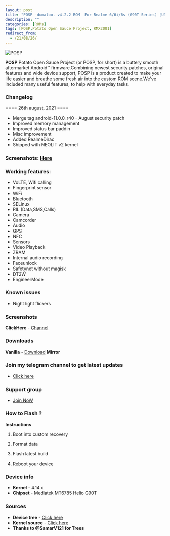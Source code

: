 ```yaml
---
layout: post
title: "POSP -dumaloo. v4.2.2 ROM  For Realme 6/6i/6s (G90T Series) [UNOFFICIAL]"
description: ""
categories: [ROMs]
tags: [POSP,Potato Open Sauce Project, RMX2001]
redirect_from:
  - /21/08/26/
---
```


![POSP](https://gitlab.com/sribalaji/sribalaji.gitlab.io/-/raw/master/assets/images/headers/POSPv4.jpg?raw=true)

**POSP** Potato Open Sauce Project (or POSP, for short) is a buttery smooth aftermarket Android™ firmware.Combining newest security patches, original features and wide device support, POSP is a product created to make your life easier and breathe some fresh air into the custom ROM scene.We've included many useful features, to help with everyday tasks.

### Changelog
==== 26th august, 2021 ====

 - Merge tag android-11.0.0_r40 - August security patch 
 - Improved memory management
 - Improved status bar paddin
 - Misc improvement
 - Added RealmeDirac
 - Shipped with NEOLIT v2 kernel

### Screenshots: [Here](https://t.me/CrDroidRM6/2162?single)

### Working features:
* VoLTE, Wifi calling
* Fingerprint sensor
* WiFi
* Bluetooth
* SELinux
* RIL (Data,SMS,Calls)
* Camera
* Camcorder
* Audio
* GPS
* NFC
* Sensors
* Video Playback
* ZRAM
* Internal audio recording
* Faceunlock
* Safetynet without magisk
* DT2W
* EngineerMode

### Known issues
* Night light flickers

### Screenshots
**ClickHere** - [Channel](https://t.me/TheCloverly_Projects/211)

### Downloads
**Vanilla** - [Download](https://downloads.thecloverly.workers.dev/0://potato_RMX2001-11-20210825-dumaloo.v4.2.2%2B18.Community.zip)
**Mirror**

### Join my telegram channel to get latest updates
* [Click here](https://t.me/TheCloverly_Releases)

### Support group
* [Join NoW](https://t.me/SriBalajiHub)

### How to Flash ?
**Instructions**

1) Boot into custom recovery 

2) Format data

3) Flash latest build

4) Reboot your device 

### Device info
* **Kernel** - 4.14.x
* **Chipset** - Mediatek MT6785 Helio G90T

### Sources
* **Device tree** - [Click here](https://github.com/ManshuTyagi/device_realme_RMX2001)
* **Kernel source** - [Click here](https://github.com/ManshuTyagi/kernel_realme_RMX2001)
* **Thanks to @SamarV121 for Trees**
